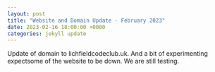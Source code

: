 ```yaml
---
layout: post
title: "Website and Domain Update - February 2023"
date: 2023-02-16 18:00:00 +0000
categories: jekyll update
---
```

Update of domain to lichfieldcodeclub.uk.
And a bit of experimenting expectsome of the website to be down.
We are still testing.
